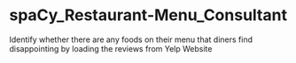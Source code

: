 # spaCy_Restaurant-Menu_Consultant
Identify whether there are any foods on their menu that diners find disappointing by loading the reviews from Yelp Website
